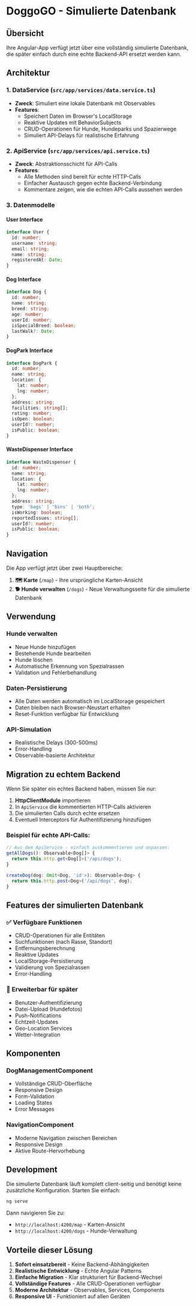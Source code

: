 # DoggoGO - Simulierte Datenbank

## Übersicht

Ihre Angular-App verfügt jetzt über eine vollständig simulierte Datenbank, die später einfach durch eine echte Backend-API ersetzt werden kann.

## Architektur

### 1. DataService (`src/app/services/data.service.ts`)
- **Zweck**: Simuliert eine lokale Datenbank mit Observables
- **Features**:
  - Speichert Daten im Browser's LocalStorage
  - Reaktive Updates mit BehaviorSubjects
  - CRUD-Operationen für Hunde, Hundeparks und Spazierwege
  - Simuliert API-Delays für realistische Erfahrung

### 2. ApiService (`src/app/services/api.service.ts`)
- **Zweck**: Abstraktionsschicht für API-Calls
- **Features**:
  - Alle Methoden sind bereit für echte HTTP-Calls
  - Einfacher Austausch gegen echte Backend-Verbindung
  - Kommentare zeigen, wie die echten API-Calls aussehen werden

### 3. Datenmodelle

#### User Interface
```typescript
interface User {
  id: number;
  username: string;
  email: string;
  name: string;
  registeredAt: Date;
}
```

#### Dog Interface
```typescript
interface Dog {
  id: number;
  name: string;
  breed: string;
  age: number;
  userId: number;
  isSpecialBreed: boolean;
  lastWalk?: Date;
}
```

#### DogPark Interface
```typescript
interface DogPark {
  id: number;
  name: string;
  location: {
    lat: number;
    lng: number;
  };
  address: string;
  facilities: string[];
  rating: number;
  isOpen: boolean;
  userId?: number;
  isPublic: boolean;
}
```

#### WasteDispenser Interface
```typescript
interface WasteDispenser {
  id: number;
  name: string;
  location: {
    lat: number;
    lng: number;
  };
  address: string;
  type: 'bags' | 'bins' | 'both';
  isWorking: boolean;
  reportedIssues: string[];
  userId?: number;
  isPublic: boolean;
}
```

## Navigation

Die App verfügt jetzt über zwei Hauptbereiche:

1. **🗺️ Karte** (`/map`) - Ihre ursprüngliche Karten-Ansicht
2. **🐕 Hunde verwalten** (`/dogs`) - Neue Verwaltungsseite für die simulierte Datenbank

## Verwendung

### Hunde verwalten
- Neue Hunde hinzufügen
- Bestehende Hunde bearbeiten
- Hunde löschen
- Automatische Erkennung von Spezialrassen
- Validation und Fehlerbehandlung

### Daten-Persistierung
- Alle Daten werden automatisch im LocalStorage gespeichert
- Daten bleiben nach Browser-Neustart erhalten
- Reset-Funktion verfügbar für Entwicklung

### API-Simulation
- Realistische Delays (300-500ms)
- Error-Handling
- Observable-basierte Architektur

## Migration zu echtem Backend

Wenn Sie später ein echtes Backend haben, müssen Sie nur:

1. **HttpClientModule** importieren
2. In `ApiService` die kommentierten HTTP-Calls aktivieren
3. Die simulierten Calls durch echte ersetzen
4. Eventuell Interceptors für Authentifizierung hinzufügen

### Beispiel für echte API-Calls:
```typescript
// Aus dem ApiService - einfach auskommentieren und anpassen:
getAllDogs(): Observable<Dog[]> {
  return this.http.get<Dog[]>('/api/dogs');
}

createDog(dog: Omit<Dog, 'id'>): Observable<Dog> {
  return this.http.post<Dog>('/api/dogs', dog);
}
```

## Features der simulierten Datenbank

### ✅ Verfügbare Funktionen
- CRUD-Operationen für alle Entitäten
- Suchfunktionen (nach Rasse, Standort)
- Entfernungsberechnung
- Reaktive Updates
- LocalStorage-Persistierung
- Validierung von Spezialrassen
- Error-Handling

### 🔮 Erweiterbar für später
- Benutzer-Authentifizierung
- Datei-Upload (Hundefotos)
- Push-Notifications
- Echtzeit-Updates
- Geo-Location Services
- Wetter-Integration

## Komponenten

### DogManagementComponent
- Vollständige CRUD-Oberfläche
- Responsive Design
- Form-Validation
- Loading States
- Error Messages

### NavigationComponent
- Moderne Navigation zwischen Bereichen
- Responsive Design
- Aktive Route-Hervorhebung

## Development

Die simulierte Datenbank läuft komplett client-seitig und benötigt keine zusätzliche Konfiguration. Starten Sie einfach:

```bash
ng serve
```

Dann navigieren Sie zu:
- `http://localhost:4200/map` - Karten-Ansicht
- `http://localhost:4200/dogs` - Hunde-Verwaltung

## Vorteile dieser Lösung

1. **Sofort einsatzbereit** - Keine Backend-Abhängigkeiten
2. **Realistische Entwicklung** - Echte Angular Patterns
3. **Einfache Migration** - Klar strukturiert für Backend-Wechsel
4. **Vollständige Features** - Alle CRUD-Operationen verfügbar
5. **Moderne Architektur** - Observables, Services, Components
6. **Responsive UI** - Funktioniert auf allen Geräten
